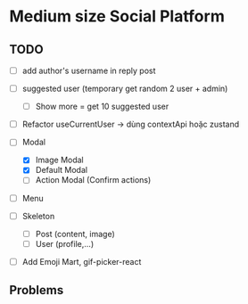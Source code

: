 # Medium size Social Platform

## TODO

- [ ] add author's username in reply post

- [ ] suggested user (temporary get random 2 user + admin)

  - [ ] Show more = get 10 suggested user

- [ ] Refactor useCurrentUser -> dùng contextApi hoặc zustand

- [ ] Modal

  - [x] Image Modal
  - [x] Default Modal
  - [ ] Action Modal (Confirm actions)

- [ ] Menu

- [ ] Skeleton
  - [ ] Post (content, image)
  - [ ] User (profile,...)
- [ ] Add Emoji Mart, gif-picker-react

## Problems
